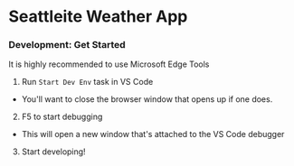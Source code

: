 # Seattleite Weather App

### Development: Get Started

It is highly recommended to use Microsoft Edge Tools

1. Run `Start Dev Env` task in VS Code

- You'll want to close the browser window that opens up if one does.

2. F5 to start debugging

- This will open a new window that's attached to the VS Code debugger

3. Start developing!
